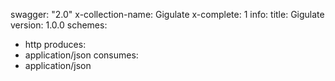swagger: "2.0"
x-collection-name: Gigulate
x-complete: 1
info:
  title: Gigulate
  version: 1.0.0
schemes:
- http
produces:
- application/json
consumes:
- application/json